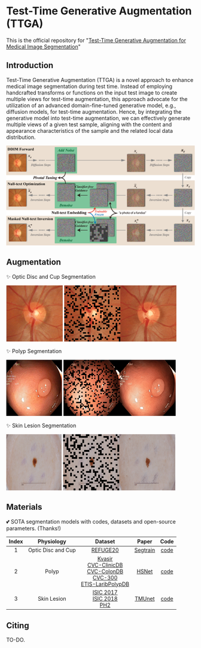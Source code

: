 # Test-Time Generative Augmentation (TTGA)

This is the official repository for "[Test-Time Generative Augmentation for Medical Image Segmentation](https://arxiv.org/abs/2406.17608)"

## Introduction
Test-Time Generative Augmentation (TTGA) is a novel approach to enhance medical image segmentation during test time. Instead of employing handcrafted transforms or functions on the input test image to create multiple views for test-time augmentation, this approach advocate for the utilization of an advanced domain-fine-tuned generative model, e.g., diffusion models, for test-time augmentation. Hence, by integrating the generative model into test-time augmentation, we can effectively generate multiple views of a given test sample, aligning with the content and appearance characteristics of the sample and the related local data distribution.

<img src="figs/fig-1.png">

## Augmentation
:sparkles: Optic Disc and Cup Segmentation
<p float="left">
  <img src=figs/fundus_org.png height=150 />
  <img src=figs/fundus_aug.gif height=150 /> 
</p>

:sparkles: Polyp Segmentation
<p float="left">
  <img src=figs/polyp_org.png height=150 />
  <img src=figs/polyp_aug.gif height=150 /> 
</p>

:sparkles: Skin Lesion Segmentation
<p float="left">
  <img src=figs/skin_org.png height=150 />
  <img src=figs/skin_aug.gif height=150 /> 
</p>


## Materials
:two_hearts: SOTA segmentation models with codes, datasets and open-source parameters. (Thanks!)

| Index | Physiology         | Dataset  | Paper    | Code |
| :----:| :----:             | :----:   | :----:   |:----:|
| 1     | Optic Disc and Cup | [REFUGE20](https://refuge.grand-challenge.org/Download/) | [Segtrain](https://arxiv.org/pdf/2105.09511)|[code](https://github.com/askerlee/segtran/)|
| 2     | Polyp              | [Kvasir](https://datasets.simula.no/kvasir/)<br>[CVC-ClinicDB](https://www.kaggle.com/datasets/balraj98/cvcclinicdb)<br>[CVC-ColonDB](http://mv.cvc.uab.es/projects/colon-qa/cvc-colondb)<br>[CVC-300](http://adas.cvc.uab.es/endoscene)<br>[ETIS-LaribPolypDB](https://www.kaggle.com/datasets/nguyenvoquocduong/etis-laribpolypdb) | [HSNet](https://www.sciencedirect.com/science/article/abs/pii/S0010482522008812?fr=RR-2&ref=pdf_download&rr=89939d365e6984b1)|[code](https://github.com/baiboat/HSNet/)|
| 3     | Skin Lesion        | [ISIC 2017](https://challenge.isic-archive.com/data/#2017)<br>[ISIC 2018](https://challenge.isic-archive.com/data/#2018)<br>[PH2](https://www.fc.up.pt/addi/ph2%20database.html) | [TMUnet](https://arxiv.org/pdf/2203.01932)|[code](https://github.com/rezazad68/TMUnet/)|

## Citing
TO-DO.
